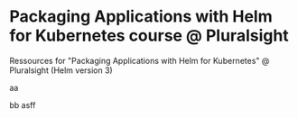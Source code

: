 # Packaging Applications with Helm for Kubernetes course  @ Pluralsight
Ressources for "Packaging Applications with Helm for Kubernetes" @ Pluralsight (Helm version 3)

aa

bb
asff
